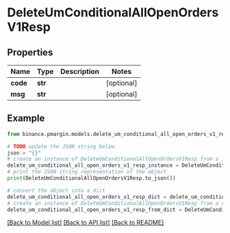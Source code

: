 # DeleteUmConditionalAllOpenOrdersV1Resp


## Properties

Name | Type | Description | Notes
------------ | ------------- | ------------- | -------------
**code** | **str** |  | [optional] 
**msg** | **str** |  | [optional] 

## Example

```python
from binance.pmargin.models.delete_um_conditional_all_open_orders_v1_resp import DeleteUmConditionalAllOpenOrdersV1Resp

# TODO update the JSON string below
json = "{}"
# create an instance of DeleteUmConditionalAllOpenOrdersV1Resp from a JSON string
delete_um_conditional_all_open_orders_v1_resp_instance = DeleteUmConditionalAllOpenOrdersV1Resp.from_json(json)
# print the JSON string representation of the object
print(DeleteUmConditionalAllOpenOrdersV1Resp.to_json())

# convert the object into a dict
delete_um_conditional_all_open_orders_v1_resp_dict = delete_um_conditional_all_open_orders_v1_resp_instance.to_dict()
# create an instance of DeleteUmConditionalAllOpenOrdersV1Resp from a dict
delete_um_conditional_all_open_orders_v1_resp_from_dict = DeleteUmConditionalAllOpenOrdersV1Resp.from_dict(delete_um_conditional_all_open_orders_v1_resp_dict)
```
[[Back to Model list]](../README.md#documentation-for-models) [[Back to API list]](../README.md#documentation-for-api-endpoints) [[Back to README]](../README.md)



